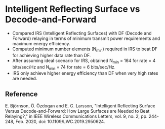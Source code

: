 # Intelligent Reflecting Surface vs Decode-and-Forward

- Compared IRS (Intelligent Reflecting Surfaces) with DF (Decode and Forward) relaying in terms of minimum transmit power requirements and maximum energy efficiency.
- Computed minimum number elements (N<sub>min</sub>) required in IRS to beat DF for achieving higher data rate than DF.
- After assuming ideal scenario for IRS, obtained N<sub>min</sub> = 164 for rate = 4 bits/sec/Hz and N<sub>min</sub> = 74 for rate = 6 bits/sec/Hz.
- IRS only achieve higher energy efficiency than DF when very high rates are needed.

## Reference
E. Björnson, Ö. Özdogan and E. G. Larsson, "Intelligent Reflecting Surface Versus Decode-and-Forward: How Large Surfaces are Needed to Beat Relaying?," in IEEE Wireless Communications Letters, vol. 9, no. 2, pp. 244-248, Feb. 2020, doi: 10.1109/LWC.2019.2950624.
